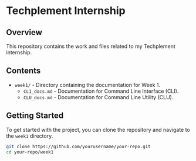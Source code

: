 # Techplement Internship

## Overview
This repository contains the work and files related to my Techplement internship.

## Contents
- `week1/` - Directory containing the documentation for Week 1.
    - `CLI_docs.md` - Documentation for Command Line Interface (CLI).
    - `CLU_docs.md` - Documentation for Command Line Utility (CLU).

## Getting Started
To get started with the project, you can clone the repository and navigate to the `week1` directory.

```bash
git clone https://github.com/yourusername/your-repo.git
cd your-repo/week1
